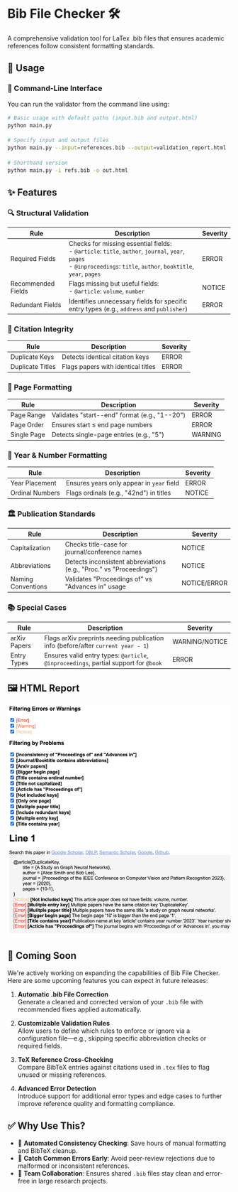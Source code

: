 # Bib File Checker 🛠️

A comprehensive validation tool for LaTex .bib files that ensures academic references follow consistent formatting standards.

## 🚀 Usage

### 🔧 Command-Line Interface

You can run the validator from the command line using:

```bash
# Basic usage with default paths (input.bib and output.html)
python main.py

# Specify input and output files
python main.py --input=references.bib --output=validation_report.html

# Shorthand version
python main.py -i refs.bib -o out.html
```

## ✨ Features

### 🔍 Structural Validation
| Rule | Description | Severity |
|------|-------------|----------|
| Required Fields | Checks for missing essential fields:<br>- `@article`: `title`, `author`, `journal`, `year`, `pages`<br>- `@inproceedings`: `title`, `author`, `booktitle`, `year`, `pages` | ERROR |
| Recommended Fields | Flags missing but useful fields:<br>- `@article`: `volume`, `number` | NOTICE |
| Redundant Fields | Identifies unnecessary fields for specific entry types (e.g., `address` and `publisher`) | ERROR |

### 🔗 Citation Integrity
| Rule | Description | Severity |
|------|-------------|----------|
| Duplicate Keys | Detects identical citation keys | ERROR |
| Duplicate Titles | Flags papers with identical titles | ERROR |

### 📑 Page Formatting
| Rule | Description | Severity |
|------|-------------|----------|
| Page Range | Validates "start--end" format (e.g., "1--20") | ERROR |
| Page Order | Ensures start ≤ end page numbers | ERROR |
| Single Page | Detects single-page entries (e.g., "5") | WARNING |

### 📅 Year & Number Formatting
| Rule | Description | Severity |
|------|-------------|----------|
| Year Placement | Ensures years only appear in `year` field | ERROR |
| Ordinal Numbers | Flags ordinals (e.g., "42nd") in titles | NOTICE |

### 🏛️ Publication Standards
| Rule | Description | Severity |
|------|-------------|----------|
| Capitalization | Checks title-case for journal/conference names | NOTICE |
| Abbreviations | Detects inconsistent abbreviations (e.g., "Proc." vs "Proceedings") | NOTICE |
| Naming Conventions | Validates "Proceedings of" vs "Advances in" usage | NOTICE/ERROR |

### 📚 Special Cases
| Rule | Description | Severity |
|------|-------------|----------|
| arXiv Papers | Flags arXiv preprints needing publication info (before/after `current year - 1`) | WARNING/NOTICE |
| Entry Types | Ensures valid entry types: `@article`, `@inproceedings`, partial support for `@book` | ERROR |


## 🖼️ HTML Report
![HTML Report](./figs/example_report.jpg)

## 🧭 Coming Soon

We're actively working on expanding the capabilities of Bib File Checker. Here are some upcoming features you can expect in future releases:

1. **Automatic .bib File Correction**  
   Generate a cleaned and corrected version of your `.bib` file with recommended fixes applied automatically.

2. **Customizable Validation Rules**  
   Allow users to define which rules to enforce or ignore via a configuration file—e.g., skipping specific abbreviation checks or required fields.

3. **TeX Reference Cross-Checking**  
   Compare BibTeX entries against citations used in `.tex` files to flag unused or missing references.

4. **Advanced Error Detection**  
   Introduce support for additional error types and edge cases to further improve reference quality and formatting compliance.


## ✅ Why Use This?

- 🔄 **Automated Consistency Checking**: Save hours of manual formatting and BibTeX cleanup.
- 🧪 **Catch Common Errors Early**: Avoid peer-review rejections due to malformed or inconsistent references.
- 🤝 **Team Collaboration**: Ensures shared `.bib` files stay clean and error-free in large research projects.
